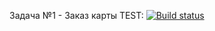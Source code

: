 Задача №1 - Заказ карты TEST: [![Build status](https://ci.appveyor.com/api/projects/status/prx88j8lc0ja4ytl?svg=true)](https://ci.appveyor.com/project/OlesyaSergeevnaPopova/testcardreq)
